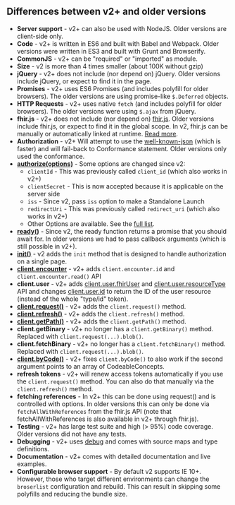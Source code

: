 ## Differences between v2+ and older versions

- **Server support** - v2+ can also be used with NodeJS. Older versions are client-side only.
- **Code** - v2+ is written in ES6 and built with Babel and Webpack. Older versions were written in ES3 and built with Grunt and Browserify.
- **CommonJS** - v2+ can be "required" or "imported" as module.
- **Size** - v2 is more than 4 times smaller (about 100K without gzip)
- **jQuery** - v2+ does not include (nor depend on) jQuery. Older versions include jQuery, or expect to find it in the page.
- **Promises** - v2+ uses ES6 Promises (and includes polyfill for older browsers). The older versions are using promise-like `$.Deferred` objects.
- **HTTP Requests** - v2+ uses native `fetch` (and includes polyfill for older browsers). The older versions were using `$.ajax` from jQuery.
- **fhir.js** - v2+ does not include (nor depend on) [fhir.js](https://github.com/FHIR/fhir.js). Older versions include fhir.js, or expect to find it in the global scope. In v2, fhir.js can be manually or automatically linked at runtime. [Read more](./#fhirjs-integration).
- **Authorization** - v2+ Will attempt to use the [well-known-json](http://hl7.org/fhir/smart-app-launch/conformance/index.html#using-well-known) (which is faster) and will fail-back to Conformance statement. Older versions only used the conformance.
- **[authorize(options)](api#authorizeoptions-promisenever)** - Some options are changed since v2:
    - `clientId` - This was previously called `client_id` (which also works in v2+)
    - `clientSecret` - This is now accepted because it is applicable on the server side
    - `iss` - Since v2, pass `iss` option to make a Standalone Launch
    - `redirectUri` - This was previously called `redirect_uri` (which also works in v2+)
    - Other Options are available. See the [full list](api#authorizeoptions-promisenever).
- **[ready()](api#readyonsuccess--onerror-promiseclient)** - Since v2, the ready function returns a promise that you should await for. In older versions we had to pass callback arguments (which is still possible in v2+).
- **[init()](api#initoptions-promiseclient)** - v2 adds the `init` method that is designed to handle authorization on a single page.
- **[client.encounter](client#clientencounterid-stringnull)** - v2+ adds `client.encounter.id` and `client.encounter.read()` API
- **client.user** - v2+ adds [client.user.fhirUser](client#clientuserfhiruser-string) and [client.user.resourceType](client#clientuserresourcetype-string) API and changes [client.user.id](client#clientuserid-string) to return the ID of the user resource (instead of the whole "type/id" token).
- **[client.request()](client#clientrequestrequestoptions-fhiroptions-promiseobject)** - v2+ adds the `client.request()` method.
- **[client.refresh()](client#clientrefresh-promiseobject)** - v2+ adds the `client.refresh()` method. 
- **[client.getPath()](client#clientgetpathobject-path-any)** - v2+ adds the `client.getPath()` method. 
- **client.getBinary** - v2+ no longer has a `client.getBinary()` method. Replaced with `client.request(...).blob()`.
- **client.fetchBinary** - v2+ no longer has a `client.fetchBinary()` method. Replaced with `client.request(...).blob()`.
- **[client.byCode()](client#clientbycodeobservations-property-object)** - v2+ fixes `client.byCode()` to also work if the second argument points to an array of CodeableConcepts.
- **refresh tokens** - v2+ will renew access tokens automatically if you use the  `client.request()` method. You can also do that manually via the `client.refresh()` method.
- **fetching references** - In v2+ this can be done using request() and is controlled with options. In older versions this can only be done via `fetchAllWithReferences` from the fhir.js API (note that fetchAllWithReferences is also available in v2+ through fhir.js).
- **Testing** - v2+ has large test suite and high (> 95%) code coverage. Older versions did not have any tests.
- **Debugging** - v2+ uses [debug](https://www.npmjs.com/package/debug) and comes with source maps and type definitions.
- **Documentation** - v2+ comes with detailed documentation and live examples.
- **Configurable browser support** - By default v2 supports IE 10+. However, those who target different environments can change the `broserlist` configuration and rebuild. This can result in skipping some polyfills and  reducing the bundle size.
